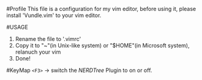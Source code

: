 #Profile
This file is a configuration for my vim editor, before using it, please install 'Vundle.vim' to your vim editor.

#USAGE
1. Rename the file to '.vimrc'
2. Copy it to "~"(in Unix-like system) or "$HOME"(in Microsoft system), relanuch your vim
3. Done!

#KeyMap
`<F3>` -> switch the *NERDTree* Plugin to on or off.

